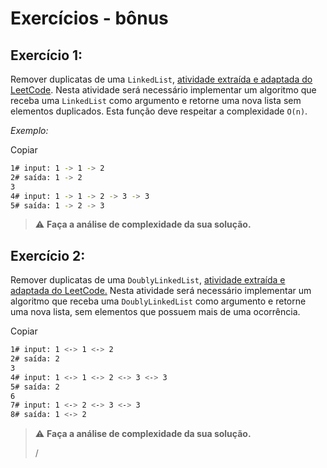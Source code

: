# Exercícios - bônus

## Exercício 1:

Remover duplicatas de uma `LinkedList`, [atividade extraída e adaptada do LeetCode](https://leetcode.com/problems/remove-duplicates-from-sorted-list/). Nesta atividade será necessário implementar um algoritmo que receba uma `LinkedList` como argumento e retorne uma nova lista sem elementos duplicados. Esta função deve respeitar a complexidade `O(n)`.

*Exemplo:*

Copiar

```bash
1# input: 1 -> 1 -> 2
2# saída: 1 -> 2
3
4# input: 1 -> 1 -> 2 -> 3 -> 3
5# saída: 1 -> 2 -> 3
```

> ⚠️ **Faça a análise de complexidade da sua solução.**

## Exercício 2:

Remover duplicatas de uma `DoublyLinkedList`, [atividade extraída e adaptada do LeetCode.](https://leetcode.com/problems/remove-duplicates-from-sorted-list-ii/) Nesta atividade será necessário implementar um algoritmo que receba uma `DoublyLinkedList` como argumento e retorne uma nova lista, sem elementos que possuem mais de uma ocorrência.

Copiar

```bash
1# input: 1 <-> 1 <-> 2
2# saída: 2
3
4# input: 1 <-> 1 <-> 2 <-> 3 <-> 3
5# saída: 2
6
7# input: 1 <-> 2 <-> 3 <-> 3
8# saída: 1 <-> 2
```

> ⚠️ **Faça a análise de complexidade da sua solução.**
>
> /
